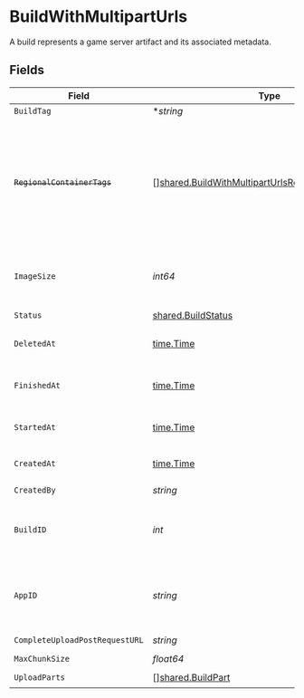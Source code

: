 # BuildWithMultipartUrls

A build represents a game server artifact and its associated metadata.


## Fields

| Field                                                                                                                      | Type                                                                                                                       | Required                                                                                                                   | Description                                                                                                                | Example                                                                                                                    |
| -------------------------------------------------------------------------------------------------------------------------- | -------------------------------------------------------------------------------------------------------------------------- | -------------------------------------------------------------------------------------------------------------------------- | -------------------------------------------------------------------------------------------------------------------------- | -------------------------------------------------------------------------------------------------------------------------- |
| `BuildTag`                                                                                                                 | **string*                                                                                                                  | :heavy_minus_sign:                                                                                                         | N/A                                                                                                                        | 0.1.14-14c793                                                                                                              |
| ~~`RegionalContainerTags`~~                                                                                                | [][shared.BuildWithMultipartUrlsRegionalContainerTags](../../models/shared/buildwithmultiparturlsregionalcontainertags.md) | :heavy_check_mark:                                                                                                         | : warning: ** DEPRECATED **: This will be removed in a future release, please migrate away from it as soon as possible.    |                                                                                                                            |
| `ImageSize`                                                                                                                | *int64*                                                                                                                    | :heavy_check_mark:                                                                                                         | The size (in bytes) of the Docker image built by Hathora.                                                                  |                                                                                                                            |
| `Status`                                                                                                                   | [shared.BuildStatus](../../models/shared/buildstatus.md)                                                                   | :heavy_check_mark:                                                                                                         | N/A                                                                                                                        |                                                                                                                            |
| `DeletedAt`                                                                                                                | [time.Time](https://pkg.go.dev/time#Time)                                                                                  | :heavy_check_mark:                                                                                                         | When the build was deleted.                                                                                                |                                                                                                                            |
| `FinishedAt`                                                                                                               | [time.Time](https://pkg.go.dev/time#Time)                                                                                  | :heavy_check_mark:                                                                                                         | When [`RunBuild()`](https://hathora.dev/api#tag/BuildV2/operation/RunBuild) finished executing.                            |                                                                                                                            |
| `StartedAt`                                                                                                                | [time.Time](https://pkg.go.dev/time#Time)                                                                                  | :heavy_check_mark:                                                                                                         | When [`RunBuild()`](https://hathora.dev/api#tag/BuildV2/operation/RunBuild) is called.                                     |                                                                                                                            |
| `CreatedAt`                                                                                                                | [time.Time](https://pkg.go.dev/time#Time)                                                                                  | :heavy_check_mark:                                                                                                         | When [`CreateBuild()`](https://hathora.dev/api#tag/BuildV2/operation/CreateBuild) is called.                               |                                                                                                                            |
| `CreatedBy`                                                                                                                | *string*                                                                                                                   | :heavy_check_mark:                                                                                                         | N/A                                                                                                                        | noreply@hathora.dev                                                                                                        |
| `BuildID`                                                                                                                  | *int*                                                                                                                      | :heavy_check_mark:                                                                                                         | System generated id for a build. Increments by 1.                                                                          | 1                                                                                                                          |
| `AppID`                                                                                                                    | *string*                                                                                                                   | :heavy_check_mark:                                                                                                         | System generated unique identifier for an application.                                                                     | app-af469a92-5b45-4565-b3c4-b79878de67d2                                                                                   |
| `CompleteUploadPostRequestURL`                                                                                             | *string*                                                                                                                   | :heavy_check_mark:                                                                                                         | N/A                                                                                                                        |                                                                                                                            |
| `MaxChunkSize`                                                                                                             | *float64*                                                                                                                  | :heavy_check_mark:                                                                                                         | N/A                                                                                                                        |                                                                                                                            |
| `UploadParts`                                                                                                              | [][shared.BuildPart](../../models/shared/buildpart.md)                                                                     | :heavy_check_mark:                                                                                                         | N/A                                                                                                                        |                                                                                                                            |